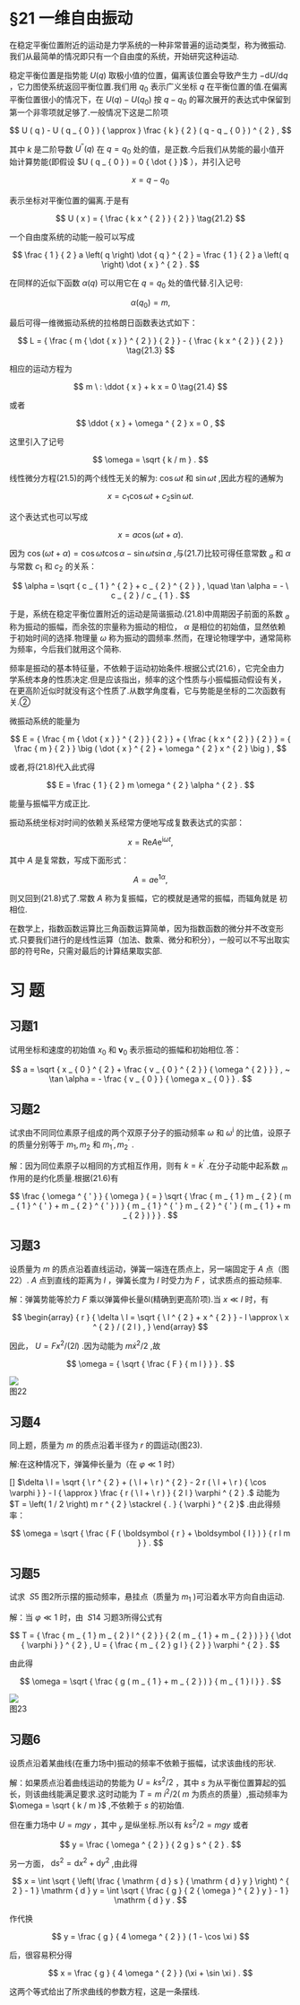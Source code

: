 # §21 一维自由振动

在稳定平衡位置附近的运动是力学系统的一种非常普遍的运动类型，称为微振动.我们从最简单的情况即只有一个自由度的系统，开始研究这种运动.

稳定平衡位置是指势能 $U ( q )$ 取极小值的位置，偏离该位置会导致产生力 $- \mathrm{d}U / \mathrm{d}q$ ，它力图使系统返回平衡位置.我们用 $q _ { 0 }$ 表示广义坐标 $q$ 在平衡位置的值.在偏离平衡位置很小的情况下，在 $U ( q ) - U ( q _ { 0 } )$ 按 $q - q _ { 0 }$ 的幂次展开的表达式中保留到第一个非零项就足够了.一般情况下这是二阶项

$$
U ( q ) - U ( q _ { 0 } ) { \approx } \frac { k } { 2 } ( q - q _ { 0 } ) ^ { 2 } ,
$$

其中 $k$ 是二阶导数 $U ^ { \prime \prime } ( q )$ 在 $q = q _ { 0 }$ 处的值，是正数.今后我们从势能的最小值开始计算势能(即假设 $U ( q _ { 0 } ) = 0 { \dot { } }$ ），并引入记号

$$
x = q - q _ { 0 } \tag{21.1}
$$

表示坐标对平衡位置的偏离.于是有

$$
U ( x ) = { \frac { k x ^ { 2 } } { 2 } } \tag{21.2}
$$

一个自由度系统的动能一般可以写成

$$
\frac { 1 } { 2 } a \left( q \right) \dot { q } ^ { 2 } = \frac { 1 } { 2 } a \left( q \right) \dot { x } ^ { 2 } .
$$

在同样的近似下函数 $\alpha ( q )$ 可以用它在 $q = q _ { 0 }$ 处的值代替.引入记号:

$$
\alpha ( q _ { 0 } ) = m ,
$$

最后可得一维微振动系统的拉格朗日函数表达式如下：

$$
L = { \frac { m { \dot { x } } ^ { 2 } } { 2 } } - { \frac { k x ^ { 2 } } { 2 } } \tag{21.3}
$$

相应的运动方程为

$$
m \ : \ddot { x } + k x = 0 \tag{21.4}
$$

或者

$$
\ddot { x } + \omega ^ { 2 } x = 0 ,
$$

这里引入了记号

$$
\omega = \sqrt { k / m } .
$$

线性微分方程(21.5)的两个线性无关的解为: $\cos \omega t$ 和 $\sin \omega t$ ,因此方程的通解为

$$
x = c _ { 1 } \cos \omega t + c _ { 2 } \sin \omega t .
$$

这个表达式也可以写成

$$
x = a \cos ( \omega t + \alpha ) .
$$

因为 $\cos ( \omega t + \alpha ) = \cos \omega t \cos \alpha - \sin \omega t \sin \alpha$ ,与(21.7)比较可得任意常数 $_ { a }$ 和 $\alpha$ 与常数 $c _ { 1 }$ 和 $c _ { 2 }$ 的关系：

$$
\alpha = \sqrt { c _ { 1 } ^ { 2 } + c _ { 2 } ^ { 2 } } , \quad \tan \alpha = - \ c _ { 2 } / c _ { 1 } .
$$

于是，系统在稳定平衡位置附近的运动是简谐振动.(21.8)中周期因子前面的系数 $_ { a }$ 称为振动的振幅，而余弦的宗量称为振动的相位， $\alpha$ 是相位的初始值，显然依赖于初始时间的选择.物理量 $\omega$ 称为振动的圆频率.然而，在理论物理学中，通常简称为频率，今后我们就用这个简称.

频率是振动的基本特征量，不依赖于运动初始条件.根据公式(21.6），它完全由力学系统本身的性质决定.但是应该指出，频率的这个性质与小振幅振动假设有关，在更高阶近似时就没有这个性质了.从数学角度看，它与势能是坐标的二次函数有关.②

微振动系统的能量为

$$
E = { \frac { m { \dot { x } } ^ { 2 } } { 2 } } + { \frac { k x ^ { 2 } } { 2 } } = { \frac { m } { 2 } } \big ( \dot { x } ^ { 2 } + \omega ^ { 2 } x ^ { 2 } \big ) ,
$$

或者,将(21.8)代入此式得

$$
E = \frac { 1 } { 2 } m \omega ^ { 2 } \alpha ^ { 2 } .
$$

能量与振幅平方成正比.

振动系统坐标对时间的依赖关系经常方便地写成复数表达式的实部：

$$
x = \mathrm { R e } { A \mathrm { e } ^ { \mathrm { i } \omega t } } ,
$$

其中 $A$ 是复常数，写成下面形式：

$$
A = a \mathrm { e } ^ { 1 \alpha } ,
$$

则又回到(21.8)式了.常数 $A$ 称为复振幅，它的模就是通常的振幅，而辐角就是 初相位.

在数学上，指数函数运算比三角函数运算简单，因为指数函数的微分并不改变形式.只要我们进行的是线性运算（加法、数乘、微分和积分），一般可以不写出取实部的符号Re，只需对最后的计算结果取实部.

# 习 题

## 习题1

试用坐标和速度的初始值 $x _ { 0 }$ 和 $\boldsymbol { v } _ { 0 }$ 表示振动的振幅和初始相位.答：

$$
a = \sqrt { x _ { 0 } ^ { 2 } + \frac { v _ { 0 } ^ { 2 } } { \omega ^ { 2 } } } , ~ \tan \alpha = - \frac { v _ { 0 } } { \omega x _ { 0 } } .
$$

## 习题2

试求由不同同位素原子组成的两个双原子分子的振动频率 $\omega$ 和 $\omega ^ { \mathrm { i } }$ 的比值，设原子的质量分别等于 $m _ { 1 } , m _ { 2 }$ 和 $m _ { 1 } ^ { ' } , m _ { 2 } ^ { ' }$ .

解：因为同位素原子以相同的方式相互作用，则有 $k = k ^ { \prime }$ .在分子动能中起系数 $_ { m }$ 作用的是约化质量.根据(21.6)有

$$
\frac { \omega ^ { ' } } { \omega } { = } \sqrt { \frac { m _ { 1 } m _ { 2 } ( m _ { 1 } ^ { ' } + m _ { 2 } ^ { ' } ) } { m _ { 1 } ^ { ' } m _ { 2 } ^ { ' } ( m _ { 1 } + m _ { 2 } ) } } .
$$

## 习题3

设质量为 $m$ 的质点沿着直线运动，弹簧一端连在质点上，另一端固定于 $A$ 点（图22）. $A$ 点到直线的距离为 $l$ ，弹簧长度为 $l$ 时受力为 $F$ ，试求质点的振动频率.

解：弹簧势能等於力 $F$ 乘以弹簧伸长量δl(精确到更高阶项).当 $x \ll l$ 时，有

$$
\begin{array} { r } { \delta \ l = \sqrt { \ l ^ { 2 } + x ^ { 2 } } - l \approx \ x ^ { 2 } / ( 2 l ) , } \end{array}
$$

因此， $U = F x ^ { 2 } / ( 2 l )$ .因为动能为 $m { \dot { x } } ^ { 2 } / 2$ ,故

$$
\omega = { \sqrt { \frac { F } { m l } } } .
$$

![](../images/0f401a35ecf539e012a41bd0b3bc996d0bb6d0134c98b220abaf99c2d4af2f9c.jpg)  
图22

## 习题4 

同上题，质量为 $m$ 的质点沿着半径为 $r$ 的圆运动(图23).

解:在这种情况下，弹簧伸长量为（在 $\varphi \ll 1$ 时）

[] $\delta \ l = \sqrt { \ r ^ { 2 } + ( \ l + \ r ) ^ { 2 } - 2 r ( \ l + \ r ) { \cos \varphi } } - l { \approx } \frac { r ( \ l + \ r ) } { 2 l } \varphi ^ { 2 } .$ 动能为 $T = \left( 1 / 2 \right) m r ^ { 2 } \stackrel { . } { \varphi } ^ { 2 }$ .由此得频率：

$$
\omega = \sqrt { \frac { F ( \boldsymbol { r } + \boldsymbol { l } ) } { r l m } } .
$$

## 习题5

试求 $\ S 5$ 图2所示摆的振动频率，悬挂点（质量为 $m _ { 1 }$ )可沿着水平方向自由运动.

解：当 $\varphi \ll 1$ 时，由 $\ S 1 4$ 习题3所得公式有

$$
T = { \frac { m _ { 1 } m _ { 2 } l ^ { 2 } } { 2 ( m _ { 1 } + m _ { 2 } ) } } { \dot { \varphi } } ^ { 2 } , U = { \frac { m _ { 2 } g l } { 2 } } \varphi ^ { 2 } .
$$

由此得

$$
\omega = \sqrt { \frac { g ( m _ { 1 } + m _ { 2 } ) } { m _ { 1 } l } } .
$$

![](../images/c190bb3c17a7e00ac1f9a282e75e456bc59b89a86a38a051256b5ee522a4a825.jpg)  
图23

## 习题6 

设质点沿着某曲线(在重力场中)振动的频率不依赖于振幅，试求该曲线的形状.

解：如果质点沿着曲线运动的势能为 $U = k s ^ { 2 } / 2$ ，其中 $s$ 为从平衡位置算起的弧长，则该曲线能满足要求.这时动能为 $T = m \ i ^ { 2 } / 2 ( \ m$ 为质点的质量）,振动频率为 $\omega = \sqrt { k / m }$ ,不依赖于 $s$ 的初始值.

但在重力场中 $U = m g y$ ，其中 $_ y$ 是纵坐标.所以有 $k s ^ { 2 } / 2 = m g y$ 或者

$$
y = \frac { \omega ^ { 2 } } { 2 g } s ^ { 2 } .
$$

另一方面， $\mathrm { d } s ^ { 2 } = \mathrm { d } x ^ { 2 } + \mathrm { d } y ^ { 2 }$ ,由此得

$$
x = \int \sqrt { \left( \frac { \mathrm { d } s } { \mathrm { d } y } \right) ^ { 2 } - 1 } \mathrm { d } y = \int \sqrt { \frac { g } { 2 { \omega } ^ { 2 } y } - 1 } \mathrm { d } y .
$$

作代换

$$
y = \frac { g } { 4 \omega ^ { 2 } } ( 1 - \cos \xi )
$$

后，很容易积分得

$$
x = \frac { g } { 4 \omega ^ { 2 } } (\xi + \sin \xi ) .
$$

这两个等式给出了所求曲线的参数方程，这是一条摆线.
